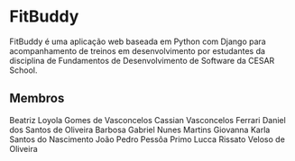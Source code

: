 # FitBuddy

FitBuddy é uma aplicação web baseada em Python com Django para acompanhamento de treinos em desenvolvimento por estudantes da disciplina de Fundamentos de Desenvolvimento de Software da CESAR School.

## Membros

Beatriz Loyola Gomes de Vasconcelos
Cassian Vasconcelos Ferrari
Daniel dos Santos de Oliveira Barbosa
Gabriel Nunes Martins
Giovanna Karla Santos do Nascimento
João Pedro Pessôa Primo
Lucca Rissato Veloso de Oliveira

